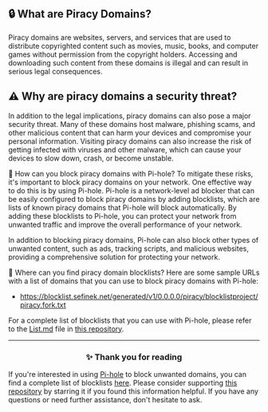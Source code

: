<!-- SEO DATA FOR BLOCKLIST.SEIFNEK.NET
* Title       : What are Piracy Domains?
* Description : 
* Tags        :
* Canonical   : /viewer/info/block/Phishing
-->

## 🔒 What are Piracy Domains?
Piracy domains are websites, servers, and services that are used to distribute copyrighted content such as movies, music, books, and computer games without permission from the copyright holders.
Accessing and downloading such content from these domains is illegal and can result in serious legal consequences.

## ⚠️ Why are piracy domains a security threat?
In addition to the legal implications, piracy domains can also pose a major security threat.
Many of these domains host malware, phishing scams, and other malicious content that can harm your devices and compromise your personal information.
Visiting piracy domains can also increase the risk of getting infected with viruses and other malware, which can cause your devices to slow down, crash, or become unstable.

🚫 How can you block piracy domains with Pi-hole?
To mitigate these risks, it's important to block piracy domains on your network. One effective way to do this is by using Pi-hole.
Pi-hole is a network-level ad blocker that can be easily configured to block piracy domains by adding blocklists, which are lists of known piracy domains that Pi-hole will block automatically.
By adding these blocklists to Pi-hole, you can protect your network from unwanted traffic and improve the overall performance of your network.

In addition to blocking piracy domains, Pi-hole can also block other types of unwanted content, such as ads, tracking scripts, and malicious websites, providing a comprehensive solution for protecting your network.

📜 Where can you find piracy domain blocklists?
Here are some sample URLs with a list of domains that you can use to block piracy domains with Pi-hole:
- https://blocklist.sefinek.net/generated/v1/0.0.0.0/piracy/blocklistproject/piracy.fork.txt

For a complete list of blocklists that you can use with Pi-hole, please refer to the [List.md](../../lists/md/PiHole.md) file in [this repository](https://github.com/sefinek24/Sefinek-Blocklist-Collection).


<hr>
<h3 align="center">✨ Thank you for reading</h3>
If you're interested in using <a href="../What%20is%20Pi-hole.md">Pi-hole</a> to block unwanted domains, you can find a complete list of blocklists <a href="../../lists/md/Pi-hole.md">here</a>.
Please consider supporting <a href="https://github.com/sefinek24/Sefinek-Blocklist-Collection" target="_blank">this repository</a> by starring it if you found this information helpful.
If you have any questions or need further assistance, don't hesitate to ask.